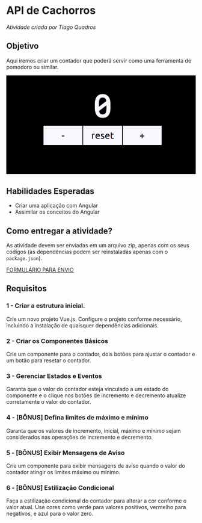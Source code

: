 # API de Cachorros
*Atividade criada por Tiago Quadros*

## Objetivo
Aqui iremos criar um contador que poderá servir como uma ferramenta de pomodoro ou similar.

![Exemplo](exemplo.png)

## Habilidades Esperadas
- Criar uma aplicação com Angular
- Assimilar os conceitos do Angular

## Como entregar a atividade?
As atividade devem ser enviadas em um arquivo zip, apenas com os seus códigos (as dependências podem ser reinstaladas apenas com o `package.json`).

[FORMULÁRIO PARA ENVIO](https://forms.gle/iJKx4yrXPouE5KpU8)

## Requisitos

### 1 - Criar a estrutura inicial.
Crie um novo projeto Vue.js.
Configure o projeto conforme necessário, incluindo a instalação de quaisquer dependências adicionais.

### 2 - Criar os Componentes Básicos
Crie um componente para o contador, dois botões para ajustar o contador e um botão para resetar o contador.

### 3 - Gerenciar Estados e Eventos
Garanta que o valor do contador esteja vinculado a um estado do componente e o clique nos botões de incremento e decremento atualize corretamente o valor do contador.

### 4 - [BÔNUS] Defina limites de máximo e mínimo
Garanta que os valores de incremento, inicial, máximo e mínimo sejam considerados nas operações de incremento e decremento.

### 5 - [BÔNUS] Exibir Mensagens de Aviso
Crie um componente para exibir mensagens de aviso quando o valor do contador atingir os limites máximo ou mínimo.

### 6 - [BÔNUS] Estilização Condicional
Faça a estilização condicional do contador para alterar a cor conforme o valor atual. Use cores como verde para valores positivos, vermelho para negativos, e azul para o valor zero.